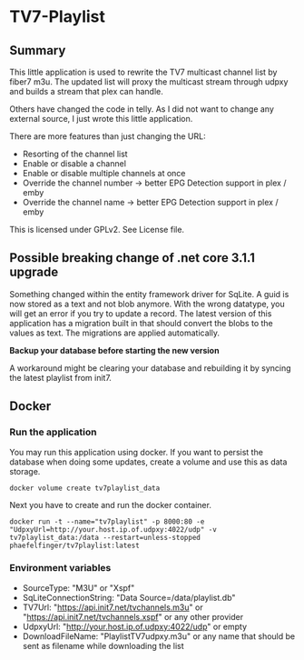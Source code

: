 # TV7-Playlist

## Summary

This little application is used to rewrite the TV7 multicast channel list by fiber7 m3u.
The updated list will proxy the multicast stream through udpxy and builds a stream that plex can handle.

Others have changed the code in telly. As I did not want to change any external source, I just
wrote this little application.

There are more features than just changing the URL:

- Resorting of the channel list
- Enable or disable a channel
- Enable or disable multiple channels at once
- Override the channel number -> better EPG Detection support in plex / emby
- Override the channel name -> better EPG Detection support in plex / emby

This is licensed under GPLv2. See License file.

## Possible breaking change of .net core 3.1.1 upgrade

Something changed within the entity framework driver for SqLite. A guid is now stored as a text and not blob anymore.
With the wrong datatype, you will get an error if you try to update a record.
The latest version of this application has a migration built in that should convert the blobs to the values as text.
The migrations are applied automatically.

**Backup your database before starting the new version**

A workaround might be clearing your database and rebuilding it by syncing the latest playlist from init7. 

## Docker

### Run the application

You may run this application using docker. If you want to persist the database when doing some updates, create a volume and use this as data storage.

```shell
docker volume create tv7playlist_data
```

Next you have to create and run the docker container.

```shell
docker run -t --name="tv7playlist" -p 8000:80 -e "UdpxyUrl=http://your.host.ip.of.udpxy:4022/udp" -v tv7playlist_data:/data --restart=unless-stopped phaefelfinger/tv7playlist:latest
```

### Environment variables

- SourceType: "M3U" or "Xspf"
- SqLiteConnectionString: "Data Source=/data/playlist.db"
- TV7Url: "https://api.init7.net/tvchannels.m3u" or "https://api.init7.net/tvchannels.xspf" or any other provider
- UdpxyUrl: "http://your.host.ip.of.udpxy:4022/udp" or empty
- DownloadFileName: "PlaylistTV7udpxy.m3u" or any name that should be sent as filename while downloading the list
